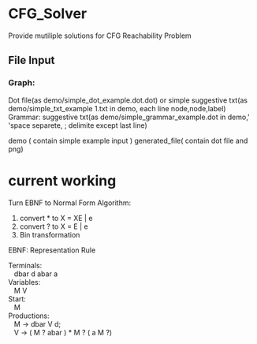 # CFG_Solver

Provide mutiliple solutions for CFG Reachability Problem

## File Input

### Graph:

Dot file(as demo/simple_dot_example.dot.dot)
or simple suggestive txt(as demo/simple_txt_example 1.txt in demo, each line node,node,label)
Grammar:
suggestive txt(as demo/simple_grammar_example.dot in demo,' 'space separete, ; delimite except last line)

demo ( contain simple example input )
generated_file( contain dot file and png)

# current working

Turn EBNF to Normal Form
Algorithm:

1. convert \* to X = XE | e
2. convert ? to X = E | e
3. Bin transformation

EBNF: Representation Rule

Terminals:  
   dbar d abar a  
Variables:  
   M V  
Start:  
   M  
Productions:  
   M -> dbar V d;  
   V -> ( M ? abar ) \* M ? ( a M ?)
